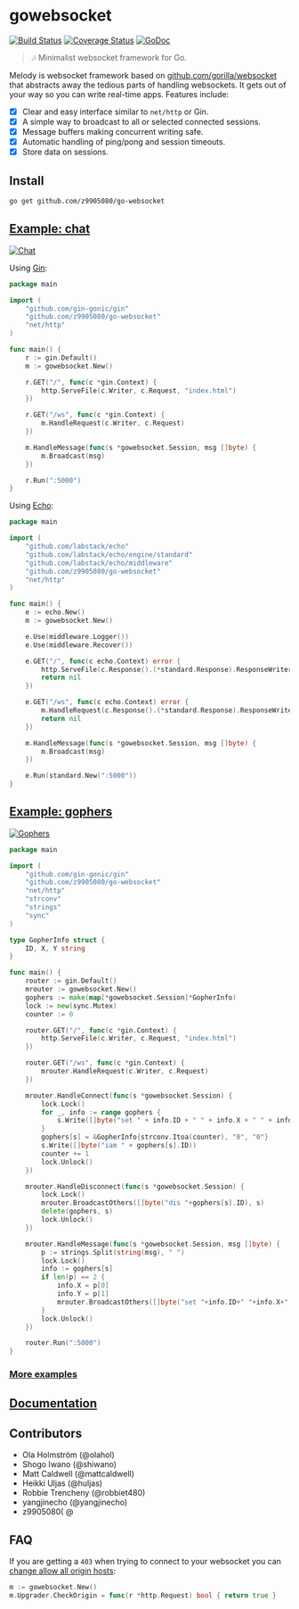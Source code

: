 # gowebsocket

[![Build Status](https://travis-ci.org/olahol/gowebsocket.svg)](https://travis-ci.org/olahol/gowebsocket)
[![Coverage Status](https://img.shields.io/coveralls/olahol/gowebsocket.svg?style=flat)](https://coveralls.io/r/olahol/gowebsocket)
[![GoDoc](https://godoc.org/github.com/olahol/gowebsocket?status.svg)](https://godoc.org/github.com/olahol/gowebsocket)

> :notes: Minimalist websocket framework for Go.

Melody is websocket framework based on [github.com/gorilla/websocket](https://github.com/gorilla/websocket)
that abstracts away the tedious parts of handling websockets. It gets out of
your way so you can write real-time apps. Features include:

* [x] Clear and easy interface similar to `net/http` or Gin.
* [x] A simple way to broadcast to all or selected connected sessions.
* [x] Message buffers making concurrent writing safe.
* [x] Automatic handling of ping/pong and session timeouts.
* [x] Store data on sessions.

## Install

```bash
go get github.com/z9905080/go-websocket
```

## [Example: chat](https://github.com/olahol/gowebsocket/tree/master/examples/chat)

[![Chat](https://cdn.rawgit.com/olahol/gowebsocket/master/examples/chat/demo.gif "Demo")](https://github.com/z9905080/go-websocket/tree/master/examples/chat)

Using [Gin](https://github.com/gin-gonic/gin):
```go
package main

import (
	"github.com/gin-gonic/gin"
	"github.com/z9905080/go-websocket"
	"net/http"
)

func main() {
	r := gin.Default()
	m := gowebsocket.New()

	r.GET("/", func(c *gin.Context) {
		http.ServeFile(c.Writer, c.Request, "index.html")
	})

	r.GET("/ws", func(c *gin.Context) {
		m.HandleRequest(c.Writer, c.Request)
	})

	m.HandleMessage(func(s *gowebsocket.Session, msg []byte) {
		m.Broadcast(msg)
	})

	r.Run(":5000")
}
```

Using [Echo](https://github.com/labstack/echo):
```go
package main

import (
	"github.com/labstack/echo"
	"github.com/labstack/echo/engine/standard"
	"github.com/labstack/echo/middleware"
	"github.com/z9905080/go-websocket"
	"net/http"
)

func main() {
	e := echo.New()
	m := gowebsocket.New()

	e.Use(middleware.Logger())
	e.Use(middleware.Recover())

	e.GET("/", func(c echo.Context) error {
		http.ServeFile(c.Response().(*standard.Response).ResponseWriter, c.Request().(*standard.Request).Request, "index.html")
		return nil
	})

	e.GET("/ws", func(c echo.Context) error {
		m.HandleRequest(c.Response().(*standard.Response).ResponseWriter, c.Request().(*standard.Request).Request)
		return nil
	})

	m.HandleMessage(func(s *gowebsocket.Session, msg []byte) {
		m.Broadcast(msg)
	})

	e.Run(standard.New(":5000"))
}
```

## [Example: gophers](https://github.com/z9905080/go-websocket/tree/master/examples/gophers)

[![Gophers](https://cdn.rawgit.com/github.com/z9905080/go-websocket/master/examples/gophers/demo.gif "Demo")](https://github.com/z9905080/go-websocket/tree/master/examples/gophers)

```go
package main

import (
	"github.com/gin-gonic/gin"
	"github.com/z9905080/go-websocket"
	"net/http"
	"strconv"
	"strings"
	"sync"
)

type GopherInfo struct {
	ID, X, Y string
}

func main() {
	router := gin.Default()
	mrouter := gowebsocket.New()
	gophers := make(map[*gowebsocket.Session]*GopherInfo)
	lock := new(sync.Mutex)
	counter := 0

	router.GET("/", func(c *gin.Context) {
		http.ServeFile(c.Writer, c.Request, "index.html")
	})

	router.GET("/ws", func(c *gin.Context) {
		mrouter.HandleRequest(c.Writer, c.Request)
	})

	mrouter.HandleConnect(func(s *gowebsocket.Session) {
		lock.Lock()
		for _, info := range gophers {
			s.Write([]byte("set " + info.ID + " " + info.X + " " + info.Y))
		}
		gophers[s] = &GopherInfo{strconv.Itoa(counter), "0", "0"}
		s.Write([]byte("iam " + gophers[s].ID))
		counter += 1
		lock.Unlock()
	})

	mrouter.HandleDisconnect(func(s *gowebsocket.Session) {
		lock.Lock()
		mrouter.BroadcastOthers([]byte("dis "+gophers[s].ID), s)
		delete(gophers, s)
		lock.Unlock()
	})

	mrouter.HandleMessage(func(s *gowebsocket.Session, msg []byte) {
		p := strings.Split(string(msg), " ")
		lock.Lock()
		info := gophers[s]
		if len(p) == 2 {
			info.X = p[0]
			info.Y = p[1]
			mrouter.BroadcastOthers([]byte("set "+info.ID+" "+info.X+" "+info.Y), s)
		}
		lock.Unlock()
	})

	router.Run(":5000")
}
```

### [More examples](https://github.com/olahol/gowebsocket/tree/master/examples)

## [Documentation](https://godoc.org/github.com/z9905080/go-websocket)

## Contributors

* Ola Holmström (@olahol)
* Shogo Iwano (@shiwano)
* Matt Caldwell (@mattcaldwell)
* Heikki Uljas (@huljas)
* Robbie Trencheny (@robbiet480)
* yangjinecho (@yangjinecho)
* z9905080( @

## FAQ

If you are getting a `403` when trying  to connect to your websocket you can [change allow all origin hosts](http://godoc.org/github.com/gorilla/websocket#hdr-Origin_Considerations):

```go
m := gowebsocket.New()
m.Upgrader.CheckOrigin = func(r *http.Request) bool { return true }
```

